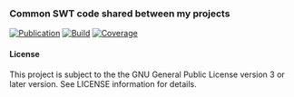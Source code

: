 ### Common SWT code shared between my projects
[![Publication](https://img.shields.io/maven-central/v/de.carne/java-swt-gtk-linux-x86_64)](https://search.maven.org/artifact/de.carne/java-swt-gtk-linux-x86_64)
[![Build](https://github.com/hdecarne/java-swt/actions/workflows/build-on-linux.yml/badge.svg)](https://github.com/hdecarne/java-mcd/actions/workflows/build-on-linux.yml)
[![Coverage](https://sonarcloud.io/api/project_badges/measure?project=de.carne%3Ajava-swt&metric=coverage)](https://sonarcloud.io/dashboard?id=de.carne%3Ajava-swt)  

#### License
This project is subject to the the GNU General Public License version 3 or later version.
See LICENSE information for details.
